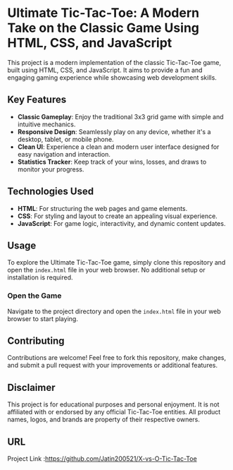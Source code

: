 # Ultimate Tic-Tac-Toe: A Modern Take on the Classic Game Using HTML, CSS, and JavaScript

This project is a modern implementation of the classic Tic-Tac-Toe game, built using HTML, CSS, and JavaScript. It aims to provide a fun and engaging gaming experience while showcasing web development skills.

## Key Features

- **Classic Gameplay**: Enjoy the traditional 3x3 grid game with simple and intuitive mechanics.
- **Responsive Design**: Seamlessly play on any device, whether it's a desktop, tablet, or mobile phone.
- **Clean UI**: Experience a clean and modern user interface designed for easy navigation and interaction.
- **Statistics Tracker**: Keep track of your wins, losses, and draws to monitor your progress.

## Technologies Used

- **HTML**: For structuring the web pages and game elements.
- **CSS**: For styling and layout to create an appealing visual experience.
- **JavaScript**: For game logic, interactivity, and dynamic content updates.

## Usage

To explore the Ultimate Tic-Tac-Toe game, simply clone this repository and open the `index.html` file in your web browser. No additional setup or installation is required.

### Open the Game

Navigate to the project directory and open the `index.html` file in your web browser to start playing.

## Contributing

Contributions are welcome! Feel free to fork this repository, make changes, and submit a pull request with your improvements or additional features.

## Disclaimer

This project is for educational purposes and personal enjoyment. It is not affiliated with or endorsed by any official Tic-Tac-Toe entities. All product names, logos, and brands are property of their respective owners.

## URL

Project Link :https://github.com/Jatin200521/X-vs-O-Tic-Tac-Toe
